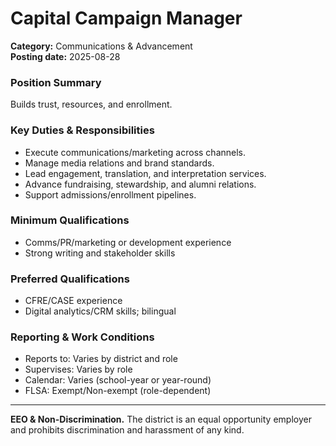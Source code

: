 # Capital Campaign Manager

**Category:** Communications & Advancement  
**Posting date:** 2025-08-28

### Position Summary

Builds trust, resources, and enrollment.

### Key Duties & Responsibilities
- Execute communications/marketing across channels.
- Manage media relations and brand standards.
- Lead engagement, translation, and interpretation services.
- Advance fundraising, stewardship, and alumni relations.
- Support admissions/enrollment pipelines.

### Minimum Qualifications
- Comms/PR/marketing or development experience
- Strong writing and stakeholder skills

### Preferred Qualifications
- CFRE/CASE experience
- Digital analytics/CRM skills; bilingual

### Reporting & Work Conditions
- Reports to: Varies by district and role
- Supervises: Varies by role
- Calendar: Varies (school-year or year-round)
- FLSA: Exempt/Non-exempt (role-dependent)

---
**EEO & Non-Discrimination.** The district is an equal opportunity employer and prohibits discrimination and harassment of any kind.
